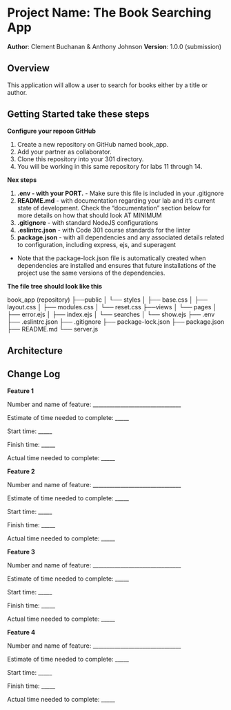 
# Project Name: The Book Searching App

**Author**: Clement Buchanan & Anthony Johnson
**Version**: 1.0.0 (submission)

## Overview

This application will allow a user to search for books either by a title or author.

## Getting Started take these steps

**Configure your repoon GitHub**

1. Create a new repository on GitHub named book_app.
1. Add your partner as collaborator.
1. Clone this repository into your 301 directory.
1. You will be working in this same repository for labs 11 through 14.

**Nex steps**

1. **.env - with your PORT.** -  Make sure this file is included in your .gitignore
1. **README.md** - with documentation regarding your lab and it’s current state of development. Check the “documentation” section below for more details on how that should look AT MINIMUM
1. **.gitignore** - with standard NodeJS configurations
1. **.eslintrc.json** - with Code 301 course standards for the linter
1. **package.json** - with all dependencies and any associated details related to configuration, including express, ejs, and superagent
  - Note that the package-lock.json file is automatically created when dependencies are installed and ensures that future installations of the project use the same versions of the dependencies.

**The file tree should look like this**

book_app (repository)
├──public
│  └── styles
│      ├── base.css
│      ├── layout.css
│      ├── modules.css
│      └── reset.css
├──views
│  └── pages
│      ├── error.ejs
│      ├── index.ejs
│      └── searches
│          └── show.ejs
├── .env
├── .eslintrc.json
├── .gitignore
├── package-lock.json
├── package.json
├── README.md
└── server.js

## Architecture
<!-- Provide a detailed description of the application design. What technologies (languages, libraries, etc) you're using, and any other relevant design information. -->

## Change Log
<!-- Use this area to document the iterative changes made to your application as each feature is successfully implemented. Use time stamps. Here's an examples:

01-01-2001 4:59pm - Application now has a fully-functional express server, with GET and POST routes for the book resource.

## Credits and Collaborations
<!-- Give credit (and a link) to other people or resources that helped you build this application. -->


**Feature 1**

Number and name of feature: ________________________________

Estimate of time needed to complete: _____

Start time: _____

Finish time: _____

Actual time needed to complete: _____

**Feature 2**

Number and name of feature: ________________________________

Estimate of time needed to complete: _____

Start time: _____

Finish time: _____

Actual time needed to complete: _____

**Feature 3**

Number and name of feature: ________________________________

Estimate of time needed to complete: _____

Start time: _____

Finish time: _____

Actual time needed to complete: _____

**Feature 4**

Number and name of feature: ________________________________

Estimate of time needed to complete: _____

Start time: _____

Finish time: _____

Actual time needed to complete: _____